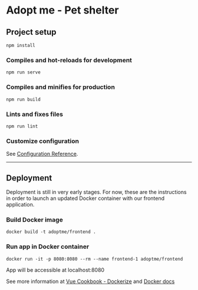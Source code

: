# Adopt me - Pet shelter

## Project setup

```
npm install
```

### Compiles and hot-reloads for development

```
npm run serve
```

### Compiles and minifies for production

```
npm run build
```

### Lints and fixes files

```
npm run lint
```

### Customize configuration

See [Configuration Reference](https://cli.vuejs.org/config/).

---

## Deployment

Deployment is still in very early stages. For now, these are the instructions in order to launch an updated Docker container with our frontend application.

### Build Docker image

```
docker build -t adoptme/frontend .
```

### Run app in Docker container

```
docker run -it -p 8080:8080 --rm --name frontend-1 adoptme/frontend

```

App will be accessible at localhost:8080

See more information at [Vue Cookbook - Dockerize](https://vuejs.org/v2/cookbook/dockerize-vuejs-app.html) and [Docker docs](https://docs.docker.com/get-started/)
